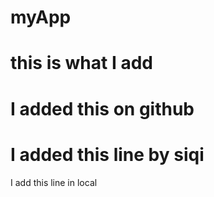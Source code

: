 # myApp
# this is what I add
# I added this on github
# I added this line by siqi
I add this line in local
